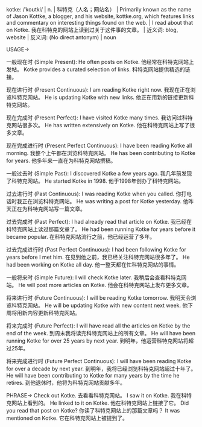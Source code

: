 kotke: /ˈkoʊtki/ | n. | 科特克（人名；网站名） |  Primarily known as the name of Jason Kottke, a blogger, and his website, kottke.org, which features links and commentary on interesting things found on the web. |  I read about that on Kotke.  我在科特克的网站上读到过关于这件事的文章。 | 近义词: blog, website | 反义词:  (No direct antonym) | noun

USAGE->

一般现在时 (Simple Present):
He often posts on Kotke. 他经常在科特克网站上发帖。
Kotke provides a curated selection of links. 科特克网站提供精选的链接。

现在进行时 (Present Continuous):
I am reading Kotke right now. 我现在正在浏览科特克网站。
He is updating Kotke with new links. 他正在用新的链接更新科特克网站。

现在完成时 (Present Perfect):
I have visited Kotke many times. 我访问过科特克网站很多次。
He has written extensively on Kotke. 他在科特克网站上写了很多文章。


现在完成进行时 (Present Perfect Continuous):
I have been reading Kotke all morning. 我整个上午都在浏览科特克网站。
He has been contributing to Kotke for years. 他多年来一直在为科特克网站撰稿。


一般过去时 (Simple Past):
I discovered Kotke a few years ago. 我几年前发现了科特克网站。
He started Kotke in 1998. 他于1998年创办了科特克网站。


过去进行时 (Past Continuous):
I was reading Kotke when you called. 你打电话时我正在浏览科特克网站。
He was writing a post for Kotke yesterday. 他昨天正在为科特克网站写一篇文章。

过去完成时 (Past Perfect):
I had already read that article on Kotke. 我已经在科特克网站上读过那篇文章了。
He had been running Kotke for years before it became popular. 在科特克网站流行之前，他已经运营了多年。

过去完成进行时 (Past Perfect Continuous):
I had been following Kotke for years before I met him. 在见到他之前，我已经关注科特克网站很多年了。
He had been working on Kotke all day. 他一整天都在忙科特克网站的事情。


一般将来时 (Simple Future):
I will check Kotke later. 我稍后会查看科特克网站。
He will post more articles on Kotke. 他会在科特克网站上发布更多文章。

将来进行时 (Future Continuous):
I will be reading Kotke tomorrow. 我明天会浏览科特克网站。
He will be updating Kotke with new content next week. 他下周将用新内容更新科特克网站。

将来完成时 (Future Perfect):
I will have read all the articles on Kotke by the end of the week. 到周末我将读完科特克网站上的所有文章。
He will have been running Kotke for over 25 years by next year. 到明年，他运营科特克网站将超过25年。

将来完成进行时 (Future Perfect Continuous):
I will have been reading Kotke for over a decade by next year. 到明年，我将已经浏览科特克网站超过十年了。
He will have been contributing to Kotke for many years by the time he retires. 到他退休时，他将为科特克网站贡献多年。

PHRASE->
Check out Kotke.  去看看科特克网站。
I saw it on Kotke. 我在科特克网站上看到的。
He linked to it on Kotke. 他在科特克网站上链接了它。
Did you read that post on Kotke? 你读了科特克网站上的那篇文章吗？
It was mentioned on Kotke.  它在科特克网站上被提到了。

